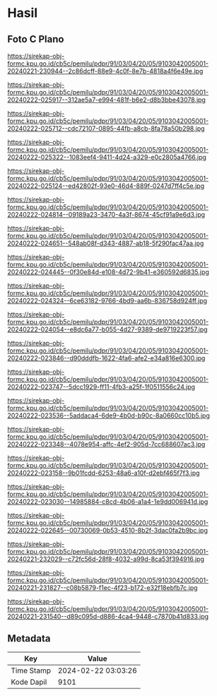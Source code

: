 # Hasil

## Foto C Plano

https://sirekap-obj-formc.kpu.go.id/cb5c/pemilu/pdpr/91/03/04/20/05/9103042005001-20240221-230944--2c86dcff-88e9-4c0f-8e7b-4818a4f6e49e.jpg

https://sirekap-obj-formc.kpu.go.id/cb5c/pemilu/pdpr/91/03/04/20/05/9103042005001-20240222-025917--312ae5a7-e994-481f-b6e2-d8b3bbe43078.jpg

https://sirekap-obj-formc.kpu.go.id/cb5c/pemilu/pdpr/91/03/04/20/05/9103042005001-20240222-025712--cdc72107-0895-44fb-a8cb-8fa78a50b298.jpg

https://sirekap-obj-formc.kpu.go.id/cb5c/pemilu/pdpr/91/03/04/20/05/9103042005001-20240222-025322--1083eef4-9411-4d24-a329-e0c2805a4766.jpg

https://sirekap-obj-formc.kpu.go.id/cb5c/pemilu/pdpr/91/03/04/20/05/9103042005001-20240222-025124--ed42802f-93e0-46d4-889f-0247d7ff4c5e.jpg

https://sirekap-obj-formc.kpu.go.id/cb5c/pemilu/pdpr/91/03/04/20/05/9103042005001-20240222-024814--09189a23-3470-4a3f-8674-45cf91a9e6d3.jpg

https://sirekap-obj-formc.kpu.go.id/cb5c/pemilu/pdpr/91/03/04/20/05/9103042005001-20240222-024651--548ab08f-d343-4887-ab18-5f290fac47aa.jpg

https://sirekap-obj-formc.kpu.go.id/cb5c/pemilu/pdpr/91/03/04/20/05/9103042005001-20240222-024445--0f30e84d-e108-4d72-9b41-e360592d6835.jpg

https://sirekap-obj-formc.kpu.go.id/cb5c/pemilu/pdpr/91/03/04/20/05/9103042005001-20240222-024324--6ce63182-9766-4bd9-aa6b-836758d924ff.jpg

https://sirekap-obj-formc.kpu.go.id/cb5c/pemilu/pdpr/91/03/04/20/05/9103042005001-20240222-024054--e8dc6a77-b055-4d27-9389-de9719223f57.jpg

https://sirekap-obj-formc.kpu.go.id/cb5c/pemilu/pdpr/91/03/04/20/05/9103042005001-20240222-023846--d90dddfb-1622-4fa6-afe2-e34a816e6300.jpg

https://sirekap-obj-formc.kpu.go.id/cb5c/pemilu/pdpr/91/03/04/20/05/9103042005001-20240222-023747--5dcc1929-ff11-4fb3-a25f-1f0511556c24.jpg

https://sirekap-obj-formc.kpu.go.id/cb5c/pemilu/pdpr/91/03/04/20/05/9103042005001-20240222-023536--5addaca4-6de9-4b0d-b90c-8a0660cc10b5.jpg

https://sirekap-obj-formc.kpu.go.id/cb5c/pemilu/pdpr/91/03/04/20/05/9103042005001-20240222-023348--4078e954-affc-4ef2-905d-7cc688607ac3.jpg

https://sirekap-obj-formc.kpu.go.id/cb5c/pemilu/pdpr/91/03/04/20/05/9103042005001-20240222-023158--9b01fcdd-6253-48a6-a10f-d2ebf465f7f3.jpg

https://sirekap-obj-formc.kpu.go.id/cb5c/pemilu/pdpr/91/03/04/20/05/9103042005001-20240222-023030--14985884-c8cd-4b06-a1a4-1e9dd006941d.jpg

https://sirekap-obj-formc.kpu.go.id/cb5c/pemilu/pdpr/91/03/04/20/05/9103042005001-20240222-022645--00730069-0b53-4510-8b2f-3dac0fa2b9bc.jpg

https://sirekap-obj-formc.kpu.go.id/cb5c/pemilu/pdpr/91/03/04/20/05/9103042005001-20240221-232029--c72fc56d-28f8-4032-a99d-8ca53f394916.jpg

https://sirekap-obj-formc.kpu.go.id/cb5c/pemilu/pdpr/91/03/04/20/05/9103042005001-20240221-231827--c08b5879-f1ec-4f23-b172-e32f18ebfb7c.jpg

https://sirekap-obj-formc.kpu.go.id/cb5c/pemilu/pdpr/91/03/04/20/05/9103042005001-20240221-231540--d89c095d-d886-4ca4-9448-c7870b41d833.jpg


## Metadata

| Key        | Value               |
| ---------- | ------------------- |
| Time Stamp | 2024-02-22 03:03:26 |
| Kode Dapil | 9101                |



